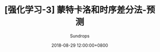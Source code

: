 ---
layout:     post
title:      "[强化学习-3] 蒙特卡洛和时序差分法-预测"
csdn-url:   "https://blog.csdn.net/u013010889/article/details/82178341"
date:       2018-08-29 12:00:00+0800
author:     "Sundrops"
header-img: "img/home-bg-faye.png"
catalog: true
tags:
    - 强化学习
---